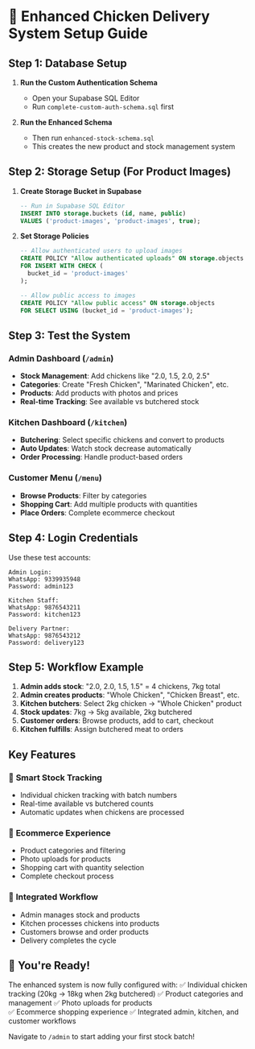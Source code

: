 # 🚀 Enhanced Chicken Delivery System Setup Guide

## Step 1: Database Setup

1. **Run the Custom Authentication Schema**
   - Open your Supabase SQL Editor
   - Run `complete-custom-auth-schema.sql` first

2. **Run the Enhanced Schema**
   - Then run `enhanced-stock-schema.sql`
   - This creates the new product and stock management system

## Step 2: Storage Setup (For Product Images)

1. **Create Storage Bucket in Supabase**
   ```sql
   -- Run in Supabase SQL Editor
   INSERT INTO storage.buckets (id, name, public) 
   VALUES ('product-images', 'product-images', true);
   ```

2. **Set Storage Policies**
   ```sql
   -- Allow authenticated users to upload images
   CREATE POLICY "Allow authenticated uploads" ON storage.objects
   FOR INSERT WITH CHECK (
     bucket_id = 'product-images' 
   );

   -- Allow public access to images
   CREATE POLICY "Allow public access" ON storage.objects
   FOR SELECT USING (bucket_id = 'product-images');
   ```

## Step 3: Test the System

### Admin Dashboard (`/admin`)
- **Stock Management**: Add chickens like "2.0, 1.5, 2.0, 2.5"
- **Categories**: Create "Fresh Chicken", "Marinated Chicken", etc.
- **Products**: Add products with photos and prices
- **Real-time Tracking**: See available vs butchered stock

### Kitchen Dashboard (`/kitchen`) 
- **Butchering**: Select specific chickens and convert to products
- **Auto Updates**: Watch stock decrease automatically
- **Order Processing**: Handle product-based orders

### Customer Menu (`/menu`)
- **Browse Products**: Filter by categories
- **Shopping Cart**: Add multiple products with quantities
- **Place Orders**: Complete ecommerce checkout

## Step 4: Login Credentials

Use these test accounts:

```
Admin Login:
WhatsApp: 9339935948
Password: admin123

Kitchen Staff:
WhatsApp: 9876543211  
Password: kitchen123

Delivery Partner:
WhatsApp: 9876543212
Password: delivery123
```

## Step 5: Workflow Example

1. **Admin adds stock**: "2.0, 2.0, 1.5, 1.5" = 4 chickens, 7kg total
2. **Admin creates products**: "Whole Chicken", "Chicken Breast", etc.
3. **Kitchen butchers**: Select 2kg chicken → "Whole Chicken" product
4. **Stock updates**: 7kg → 5kg available, 2kg butchered  
5. **Customer orders**: Browse products, add to cart, checkout
6. **Kitchen fulfills**: Assign butchered meat to orders

## Key Features

### 🎯 **Smart Stock Tracking**
- Individual chicken tracking with batch numbers
- Real-time available vs butchered counts
- Automatic updates when chickens are processed

### 📱 **Ecommerce Experience** 
- Product categories and filtering
- Photo uploads for products
- Shopping cart with quantity selection
- Complete checkout process

### 🔄 **Integrated Workflow**
- Admin manages stock and products
- Kitchen processes chickens into products  
- Customers browse and order products
- Delivery completes the cycle

## 🎉 You're Ready!

The enhanced system is now fully configured with:
✅ Individual chicken tracking (20kg → 18kg when 2kg butchered)
✅ Product categories and management
✅ Photo uploads for products  
✅ Ecommerce shopping experience
✅ Integrated admin, kitchen, and customer workflows

Navigate to `/admin` to start adding your first stock batch!